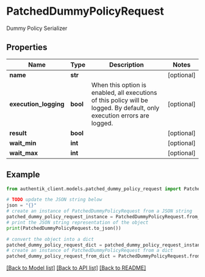 # PatchedDummyPolicyRequest

Dummy Policy Serializer

## Properties

Name | Type | Description | Notes
------------ | ------------- | ------------- | -------------
**name** | **str** |  | [optional] 
**execution_logging** | **bool** | When this option is enabled, all executions of this policy will be logged. By default, only execution errors are logged. | [optional] 
**result** | **bool** |  | [optional] 
**wait_min** | **int** |  | [optional] 
**wait_max** | **int** |  | [optional] 

## Example

```python
from authentik_client.models.patched_dummy_policy_request import PatchedDummyPolicyRequest

# TODO update the JSON string below
json = "{}"
# create an instance of PatchedDummyPolicyRequest from a JSON string
patched_dummy_policy_request_instance = PatchedDummyPolicyRequest.from_json(json)
# print the JSON string representation of the object
print(PatchedDummyPolicyRequest.to_json())

# convert the object into a dict
patched_dummy_policy_request_dict = patched_dummy_policy_request_instance.to_dict()
# create an instance of PatchedDummyPolicyRequest from a dict
patched_dummy_policy_request_from_dict = PatchedDummyPolicyRequest.from_dict(patched_dummy_policy_request_dict)
```
[[Back to Model list]](../README.md#documentation-for-models) [[Back to API list]](../README.md#documentation-for-api-endpoints) [[Back to README]](../README.md)


